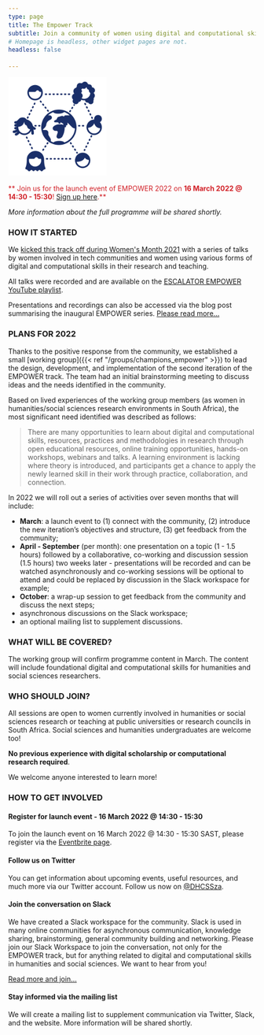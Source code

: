```yaml
---
type: page
title: The Empower Track
subtitle: Join a community of women using digital and computational skills in research and beyond!
# Homepage is headless, other widget pages are not.
headless: false

---
```

<img src="empower-icon.svg" width="200px">


<p style="color:#d11f26;">** Join us for the launch event of EMPOWER 2022 on <b>16 March 2022 @ 14:30 - 15:30</b>! <a href="https://www.eventbrite.com/e/empower-track-2022-launch-event-tickets-287975902677">Sign up here</a>.**

<em>More information about the full programme will be shared shortly.</em></p>

### HOW IT STARTED

We <a href="2021">kicked this track off during Women's Month 2021</a> with a series of talks by women involved in tech communities and women using various forms of digital and computational skills in their research and teaching. 

All talks were recorded and are available on the [ESCALATOR EMPOWER YouTube playlist](https://www.youtube.com/playlist?list=PLAWb55M7X2CHsI5HWOFx9ysQrMlJHFolW).

Presentations and recordings can also be accessed via the blog post summarising the inaugural EMPOWER series. [Please read more...](https://escalator.sadilar.org/post/2021/08/2021-08-06-empower-track-launches/)


### PLANS FOR 2022

Thanks to the positive response from the community, we established a small [working group]({{< ref "/groups/champions_empower" >}})  to lead the design, development, and implementation of the second iteration of the EMPOWER track. The team had an initial brainstorming meeting to discuss ideas and the needs identified in the community.

Based on lived experiences of the working group members (as women in humanities/social sciences research environments in South Africa), the most significant need identified was described as follows:

> There are many opportunities to learn about digital and computational skills, resources, practices and methodologies in research through open educational resources, online training opportunities, hands-on workshops, webinars and talks. A learning environment is lacking where theory is introduced, and participants get a chance to apply the newly learned skill in their work through practice, collaboration, and connection.

In 2022 we will roll out a series of activities over seven months that will include:
- **March**: a launch event to (1) connect with the community, (2) introduce the new iteration’s objectives and structure, (3) get feedback from the community;
- **April - September** (per month): one presentation on a topic (1 - 1.5 hours) followed by a collaborative, co-working and discussion session (1.5 hours) two weeks later - presentations will be recorded and can be watched asynchronously and co-working sessions will be optional to attend and could be replaced by discussion in the Slack workspace for example;
- **October**: a wrap-up session to get feedback from the community and discuss the next steps;
- asynchronous discussions on the Slack workspace;
- an optional mailing list to supplement discussions.

### WHAT WILL BE COVERED?

The working group will confirm programme content in March. The content will include foundational digital and computational skills for humanities and social sciences researchers.

### WHO SHOULD JOIN?

All sessions are open to women currently involved in humanities or social sciences research or teaching at public universities or research councils in South Africa. Social sciences and humanities undergraduates are welcome too!

__No previous experience with digital scholarship or computational research required__. 

We welcome anyone interested to learn more!

### HOW TO GET INVOLVED

#### Register for launch event - 16 March 2022 @ 14:30 - 15:30

To join the launch event on 16 March 2022 @ 14:30 - 15:30 SAST, please register via the [Eventbrite page](https://www.eventbrite.com/e/empower-track-2022-launch-event-tickets-287975902677).

#### Follow us on Twitter

You can get information about upcoming events, useful resources, and much more via our Twitter account. Follow us now on [@DHCSSza](https://twitter.com/DHCSSza).

#### Join the conversation on Slack

We have created a Slack workspace for the community. Slack is used in many online communities for asynchronous communication, knowledge sharing, brainstorming, general community building and networking. Please join our Slack Workspace to join the conversation, not only for the EMPOWER track, but for anything related to digital and computational skills in humanities and social sciences. We want to hear from you!

[Read more and join...](https://escalator.sadilar.org/post/connect-with-the-community/)

#### Stay informed via the mailing list

We will create a mailing list to supplement communication via Twitter, Slack, and the website. More information will be shared shortly.

